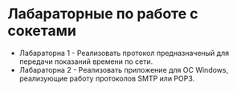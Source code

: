 # Лабараторные по работе с сокетами
 - Лабараторна 1 - Реализовать протокол предназначеный для передачи показаний времени по сети.
 - Лабараторна 2 - Реализовать приложение для ОС Windows, реализующие работу протоколов SMTP или POP3.
